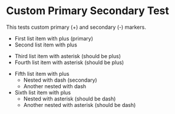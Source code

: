 # Custom Primary Secondary Test

This tests custom primary (+) and secondary (-) markers.

+ First list item with plus (primary)
+ Second list item with plus

* Third list item with asterisk (should be plus)
* Fourth list item with asterisk (should be plus)

+ Fifth list item with plus
  - Nested with dash (secondary)
  - Another nested with dash
+ Sixth list item with plus
  * Nested with asterisk (should be dash)
  * Another nested with asterisk (should be dash)
